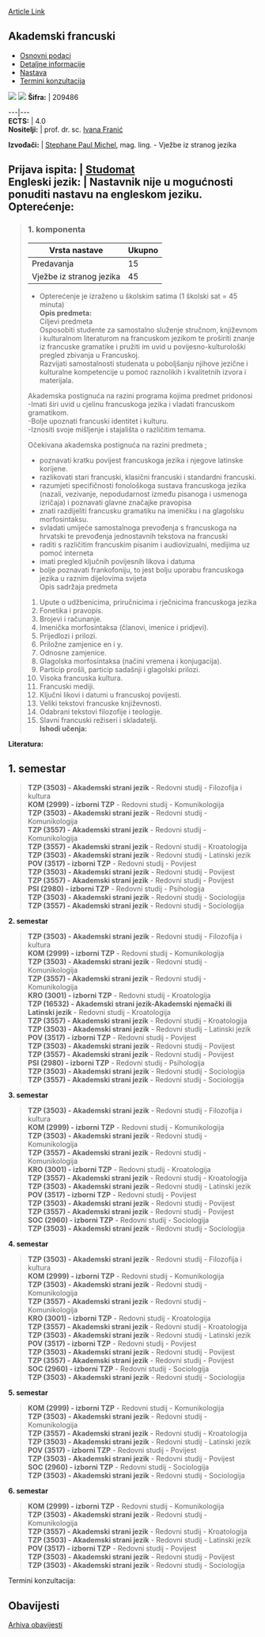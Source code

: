 [Article Link](https://www.fhs.hr/predmet/akafra)

## Akademski francuski
  * [Osnovni podaci](https://www.fhs.hr/predmet/akafra#v1id-904790_916895_1_0 "Osnovni podaci")
  * [Detaljne informacije](https://www.fhs.hr/predmet/akafra#v1id-904790_916895_1_1 "Detaljne informacije")
  * [Nastava](https://www.fhs.hr/predmet/akafra#v1id-904790_916895_1_2 "Nastava")
  * [Termini konzultacija](https://www.fhs.hr/predmet/akafra#v1id-904790_916895_1_3 "Termini konzultacija")


[![](https://www.fhs.hr/img/flags/gif/hr.gif)](https://www.fhs.hr/predmet/akafra) [![](https://www.fhs.hr/img/flags/gif/gb.gif)](https://www.fhs.hr/en/course/acafre)
**Šifra:** |  209486  
  
---|---  
**ECTS:** |  4.0   
**Nositelji:** |  prof. dr. sc. [Ivana Franić](https://www.fhs.hr/djelatnik/ivana.franic)   
  
**Izvođači:** |  [Stephane Paul Michel](https://www.fhs.hr/djelatnik/stephane_paul.michel), mag. ling. - Vježbe iz stranog jezika  
  
**Prijava ispita:** |  [Studomat](http://www.isvu.hr/studomat)  
**Engleski jezik:** |  Nastavnik nije u mogućnosti ponuditi nastavu na engleskom jeziku.   
**Opterećenje:**  
---  
> ### 1. komponenta
> | Vrsta nastave | Ukupno  
> ---|---  
> Predavanja | 15  
> Vježbe iz stranog jezika | 45  
> * Opterećenje je izraženo u školskim satima (1 školski sat = 45 minuta)   
**Opis predmeta:**  
> Ciljevi predmeta   
>  Osposobiti studente za samostalno služenje stručnom, književnom i kulturalnom literaturom na francuskom jezikom te proširiti znanje iz francuske gramatike i pružiti im uvid u povijesno-kulturološki pregled zbivanja u Francuskoj.   
>  Razvijati samostalnosti studenata u poboljšanju njihove jezične i kulturalne kompetencije u pomoć raznolikih i kvalitetnih izvora i materijala.  
>    
>  Akademska postignuća na razini programa kojima predmet pridonosi   
>  -Imati širi uvid u cjelinu francuskoga jezika i vladati francuskom gramatikom.  
>  -Bolje upoznati francuski identitet i kulturu.  
>  -Iznositi svoje mišljenje i stajališta o različitim temama.   
>    
>  Očekivana akademska postignuća na razini predmeta ;  
>    
>  - poznavati kratku povijest francuskoga jezika i njegove latinske korijene.  
>  - razlikovati stari francuski, klasični francuski i standardni francuski.  
>  - razumjeti specifičnosti fonološkoga sustava francuskoga jezika (nazali, vezivanje, nepodudarnost između pisanoga i usmenoga izričaja) i poznavati glavne značajke pravopisa  
>  - znati razdijeliti francusku gramatiku na imeničku i na glagolsku morfosintaksu.  
>  - svladati umijeće samostalnoga prevođenja s francuskoga na hrvatski te prevođenja jednostavnih tekstova na francuski  
>  - raditi s različitim francuskim pisanim i audiovizualni, medijima uz pomoć interneta  
>  - imati pregled ključnih povijesnih likova i datuma  
>  - bolje poznavati frankofoniju, to jest bolju uporabu francuskoga jezika u raznim dijelovima svijeta  
>  Opis sadržaja predmeta   
>  1. Upute o udžbenicima, priručnicima i rječnicima francuskoga jezika  
>  2. Fonetika i pravopis.  
>  3. Brojevi i računanje.  
>  4. Imenička morfosintaksa (članovi, imenice i pridjevi).  
>  5. Prijedlozi i prilozi.  
>  6. Priložne zamjenice en i y.  
>  7. Odnosne zamjenice.  
>  8. Glagolska morfosintaksa (načini vremena i konjugacija).  
>  9. Particip prošli, particip sadašnji i glagolski prilozi.  
>  10. Visoka francuska kultura.  
>  11. Francuski mediji.  
>  12. Ključni likovi i datumi u francuskoj povijesti.  
>  13. Veliki tekstovi francuske književnosti.  
>  14. Odabrani tekstovi filozofije i teologije.  
>  15. Slavni francuski režiseri i skladatelji.  
**Ishodi učenja:**  

  
**Literatura:**  

  
**1. semestar**  
---  
> **TZP (3503) - Akademski strani jezik** - Redovni studij - Filozofija i kultura  
>  **KOM (2999) - izborni TZP** - Redovni studij - Komunikologija  
>  **TZP (3503) - Akademski strani jezik** - Redovni studij - Komunikologija  
>  **TZP (3557) - Akademski strani jezik** - Redovni studij - Komunikologija  
>  **TZP (3557) - Akademski strani jezik** - Redovni studij - Kroatologija  
>  **TZP (3503) - Akademski strani jezik** - Redovni studij - Latinski jezik  
>  **POV (3517) - izborni TZP** - Redovni studij - Povijest  
>  **TZP (3503) - Akademski strani jezik** - Redovni studij - Povijest  
>  **TZP (3557) - Akademski strani jezik** - Redovni studij - Povijest  
>  **PSI (2980) - izborni TZP** - Redovni studij - Psihologija  
>  **TZP (3503) - Akademski strani jezik** - Redovni studij - Sociologija  
>  **TZP (3557) - Akademski strani jezik** - Redovni studij - Sociologija  
>   
  
**2. semestar**  
> **TZP (3503) - Akademski strani jezik** - Redovni studij - Filozofija i kultura  
>  **KOM (2999) - izborni TZP** - Redovni studij - Komunikologija  
>  **TZP (3503) - Akademski strani jezik** - Redovni studij - Komunikologija  
>  **TZP (3557) - Akademski strani jezik** - Redovni studij - Komunikologija  
>  **KRO (3001) - izborni TZP** - Redovni studij - Kroatologija  
>  **TZP (16532) - Akademski strani jezik-Akademski njemački ili Latinski jezik** - Redovni studij - Kroatologija  
>  **TZP (3557) - Akademski strani jezik** - Redovni studij - Kroatologija  
>  **TZP (3503) - Akademski strani jezik** - Redovni studij - Latinski jezik  
>  **POV (3517) - izborni TZP** - Redovni studij - Povijest  
>  **TZP (3503) - Akademski strani jezik** - Redovni studij - Povijest  
>  **TZP (3557) - Akademski strani jezik** - Redovni studij - Povijest  
>  **PSI (2980) - izborni TZP** - Redovni studij - Psihologija  
>  **TZP (3503) - Akademski strani jezik** - Redovni studij - Sociologija  
>  **TZP (3557) - Akademski strani jezik** - Redovni studij - Sociologija  
>   
  
**3. semestar**  
> **TZP (3503) - Akademski strani jezik** - Redovni studij - Filozofija i kultura  
>  **KOM (2999) - izborni TZP** - Redovni studij - Komunikologija  
>  **TZP (3503) - Akademski strani jezik** - Redovni studij - Komunikologija  
>  **TZP (3557) - Akademski strani jezik** - Redovni studij - Komunikologija  
>  **KRO (3001) - izborni TZP** - Redovni studij - Kroatologija  
>  **TZP (3557) - Akademski strani jezik** - Redovni studij - Kroatologija  
>  **TZP (3503) - Akademski strani jezik** - Redovni studij - Latinski jezik  
>  **POV (3517) - izborni TZP** - Redovni studij - Povijest  
>  **TZP (3503) - Akademski strani jezik** - Redovni studij - Povijest  
>  **TZP (3557) - Akademski strani jezik** - Redovni studij - Povijest  
>  **SOC (2960) - izborni TZP** - Redovni studij - Sociologija  
>  **TZP (3503) - Akademski strani jezik** - Redovni studij - Sociologija  
>   
  
**4. semestar**  
> **TZP (3503) - Akademski strani jezik** - Redovni studij - Filozofija i kultura  
>  **KOM (2999) - izborni TZP** - Redovni studij - Komunikologija  
>  **TZP (3503) - Akademski strani jezik** - Redovni studij - Komunikologija  
>  **TZP (3557) - Akademski strani jezik** - Redovni studij - Komunikologija  
>  **KRO (3001) - izborni TZP** - Redovni studij - Kroatologija  
>  **TZP (3557) - Akademski strani jezik** - Redovni studij - Kroatologija  
>  **TZP (3503) - Akademski strani jezik** - Redovni studij - Latinski jezik  
>  **POV (3517) - izborni TZP** - Redovni studij - Povijest  
>  **TZP (3503) - Akademski strani jezik** - Redovni studij - Povijest  
>  **TZP (3557) - Akademski strani jezik** - Redovni studij - Povijest  
>  **SOC (2960) - izborni TZP** - Redovni studij - Sociologija  
>  **TZP (3503) - Akademski strani jezik** - Redovni studij - Sociologija  
>   
  
**5. semestar**  
> **KOM (2999) - izborni TZP** - Redovni studij - Komunikologija  
>  **TZP (3503) - Akademski strani jezik** - Redovni studij - Komunikologija  
>  **TZP (3557) - Akademski strani jezik** - Redovni studij - Kroatologija  
>  **TZP (3503) - Akademski strani jezik** - Redovni studij - Latinski jezik  
>  **POV (3517) - izborni TZP** - Redovni studij - Povijest  
>  **TZP (3503) - Akademski strani jezik** - Redovni studij - Povijest  
>  **SOC (2960) - izborni TZP** - Redovni studij - Sociologija  
>  **TZP (3503) - Akademski strani jezik** - Redovni studij - Sociologija  
>   
  
**6. semestar**  
> **KOM (2999) - izborni TZP** - Redovni studij - Komunikologija  
>  **TZP (3503) - Akademski strani jezik** - Redovni studij - Komunikologija  
>  **TZP (3557) - Akademski strani jezik** - Redovni studij - Kroatologija  
>  **TZP (3503) - Akademski strani jezik** - Redovni studij - Latinski jezik  
>  **POV (3517) - izborni TZP** - Redovni studij - Povijest  
>  **TZP (3503) - Akademski strani jezik** - Redovni studij - Povijest  
>  **TZP (3503) - Akademski strani jezik** - Redovni studij - Sociologija  
>   
Termini konzultacija: 


## Obavijesti
[Arhiva obavijesti](https://www.fhs.hr/predmet/akafra?@=219y7#news_117796 "Arhiva obavijesti")
